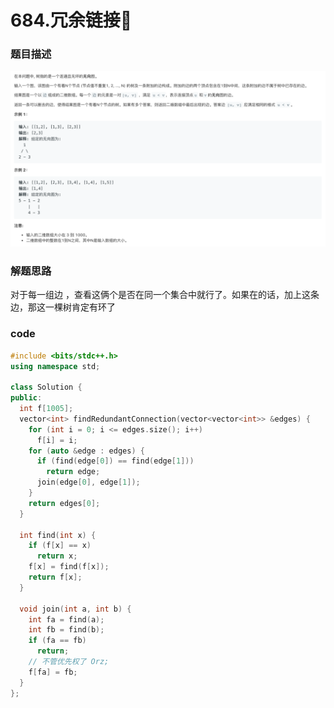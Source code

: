 # 684.冗余链接🔗   
### 题目描述   

![image-20191005051514992](README.assets/image-20191005051514992.png)

### 解题思路

对于每一组边 ，查看这俩个是否在同一个集合中就行了。如果在的话，加上这条边，那这一棵树肯定有环了

### code

```cpp
#include <bits/stdc++.h>
using namespace std;

class Solution {
public:
  int f[1005];
  vector<int> findRedundantConnection(vector<vector<int>> &edges) {
    for (int i = 0; i <= edges.size(); i++)
      f[i] = i;
    for (auto &edge : edges) {
      if (find(edge[0]) == find(edge[1]))
        return edge;
      join(edge[0], edge[1]);
    }
    return edges[0];
  }

  int find(int x) {
    if (f[x] == x)
      return x;
    f[x] = find(f[x]);
    return f[x];
  }

  void join(int a, int b) {
    int fa = find(a);
    int fb = find(b);
    if (fa == fb)
      return;
    // 不管优先权了 Orz;
    f[fa] = fb;
  }
};
```

